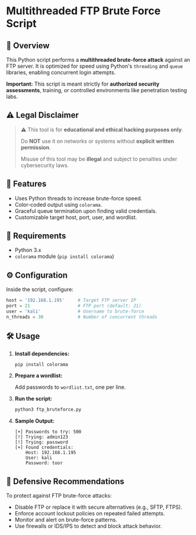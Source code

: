 # Multithreaded FTP Brute Force Script

## 📌 Overview

This Python script performs a **multithreaded brute-force attack** against an FTP server. It is optimized for speed using Python's `threading` and `queue` libraries, enabling concurrent login attempts.

**Important:** This script is meant strictly for **authorized security assessments**, training, or controlled environments like penetration testing labs.

## ⚠️ Legal Disclaimer

> ⚠️ This tool is for **educational and ethical hacking purposes only**.
>
> Do **NOT** use it on networks or systems without **explicit written permission**.
>
> Misuse of this tool may be **illegal** and subject to penalties under cybersecurity laws.

## 🚀 Features

- Uses Python threads to increase brute-force speed.
- Color-coded output using `colorama`.
- Graceful queue termination upon finding valid credentials.
- Customizable target host, port, user, and wordlist.

## 🧰 Requirements

- Python 3.x
- `colorama` module (`pip install colorama`)


## ⚙️ Configuration

Inside the script, configure:

```python
host = '192.168.1.195'     # Target FTP server IP
port = 21                  # FTP port (default: 21)
user = 'kali'              # Username to brute-force
n_threads = 30             # Number of concurrent threads
```

## 🛠️ Usage

1. **Install dependencies:**

   ```bash
   pip install colorama
   ```

2. **Prepare a wordlist:**

   Add passwords to `wordlist.txt`, one per line.

3. **Run the script:**

   ```bash
   python3 ftp_bruteforce.py
   ```

4. **Sample Output:**

   ```
   [+] Passwords to try: 500
   [!] Trying: admin123
   [!] Trying: password
   [+] Found credentials:
       Host: 192.168.1.195
       User: kali
       Password: toor
   ```

## 🧯 Defensive Recommendations

To protect against FTP brute-force attacks:

- Disable FTP or replace it with secure alternatives (e.g., SFTP, FTPS).
- Enforce account lockout policies on repeated failed attempts.
- Monitor and alert on brute-force patterns.
- Use firewalls or IDS/IPS to detect and block attack behavior.
